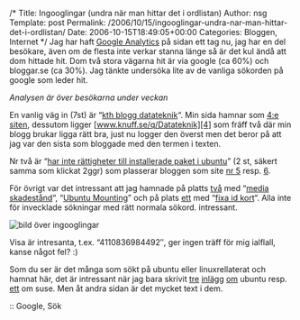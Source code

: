 /*
 Title: Ingooglingar (undra när man hittar det i ordlistan)
 Author: nsg
 Template: post
 Permalink: /2006/10/15/ingooglingar-undra-nar-man-hittar-det-i-ordlistan/
 Date: 2006-10-15T18:49:05+00:00
 Categories: Bloggen, Internet
*/
Jag har haft [Google Analytics][1] på sidan ett tag nu, jag har en del besökare, även om de flesta inte verkar stanna länge så är det kul ändå att dom hittade hit. Dom två stora vägarna hit är via google (ca 60%) och bloggar.se (ca 30%). Jag tänkte undersöka lite av de vanliga sökorden på google som leder hit.

*Analysen är över besökarna under veckan*

En vanlig väg in (7st) är &#8220;[kth blogg datateknik][2]&#8220;. Min sida hamnar som [4:e siten][3], dessutom ligger [www.knuff.se/q/Datateknik][4] som fräff två där min blogg brukar ligga rätt bra, just nu logger den överst men det beror på att jag var den sista som bloggade med den termen i texten.

Nr två är &#8220;[har inte rättigheter till installerade paket i ubuntu][5]&#8221; (2 st, säkert samma som klickat 2ggr) som plasserar bloggen som site [nr 5][6] resp. [6][7].

För övrigt var det intressant att jag hamnade på platts [två][8] med &#8220;[media skadestånd][9]&#8220;, &#8220;[Ubuntu Mounting][10]&#8221; och på plats [ett][11] med &#8220;[fixa id kort][12]&#8220;. Alla inte för invecklade sökningar med rätt normala sökord. intressant.

<img id="image117" src="http://www.junkpile.se/%7Es/wordpress/wp-content/uploads/ingooglingar.png" alt="bild över ingooglingar" />

Visa är intresanta, t.ex. &#8220;4110836984492&#8243;, ger ingen träff för mig ialflall, kanse något fel? :) 

Som du ser är det många som sökt på ubuntu eller linuxrellaterat och hamnat här, det är intressant när jag bara skrivit [tre][13] [inlägg][14] [om][15] ubuntu resp. [ett][16] om suse. Men åt andra sidan är det mycket text i dem.

:: Google, Sök

<small></small>

 [1]: http://www.google.com/analytics
 [2]: http://www.google.se/search?q=kth%20blogg%20datateknik&#038;hl=sv&#038;meta=
 [3]: http://www.junkpile.se/~s/wordpress/?page_id=63
 [4]: http://www.knuff.se/q/Datateknik/
 [5]: http://www.google.se/search?q=har%20inte%20r%C3%A4ttigheter%20till%20installerade%20paket%20i%20ubuntu&#038;hl=sv&#038;meta=
 [6]: http://blogg.enesge.eu/?p=61
 [7]: http://www.junkpile.se/~s/wordpress/?cat=18
 [8]: http://www.junkpile.se/~s/wordpress/?cat=12
 [9]: http://www.google.se/search?q=media+skadest%C3%A5nd&#038;hl=sv&#038;meta=
 [10]: http://www.google.se/search?q=Ubuntu%20Mounting&#038;hl=sv&#038;meta=
 [11]: http://www.junkpile.se/~s/wordpress/?p=96
 [12]: http://www.google.se/search?q=fixa%20id%20kort&#038;hl=sv&#038;meta=
 [13]: http://www.junkpile.se/~s/wordpress/?p=61
 [14]: http://www.junkpile.se/~s/wordpress/?p=64
 [15]: http://www.junkpile.se/~s/wordpress/?p=86
 [16]: http://www.junkpile.se/~s/wordpress/?p=89